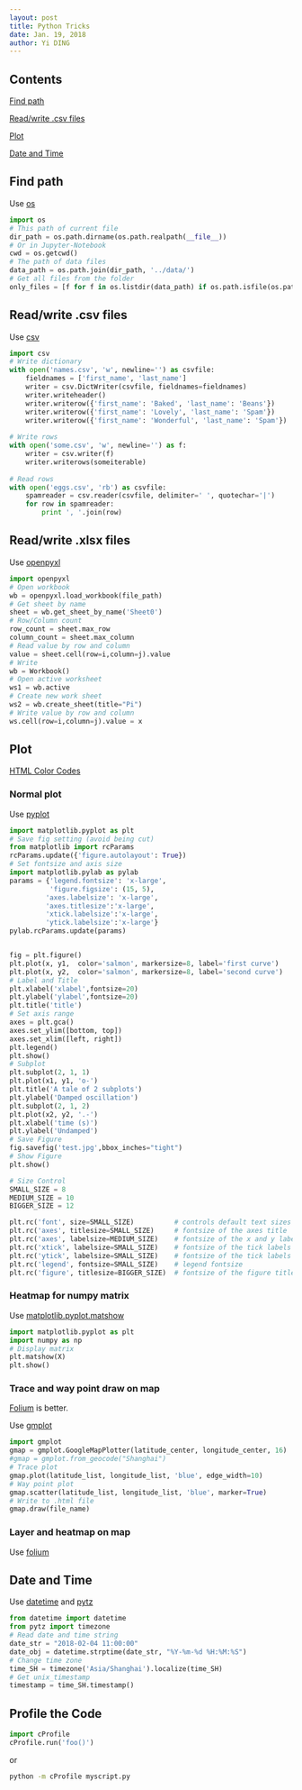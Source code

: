 ```yaml
---
layout: post
title: Python Tricks
date: Jan. 19, 2018
author: Yi DING
---
```




## Contents

[Find path](#find-path)

[Read/write .csv files](#readwrite-csv-files)

[Plot](#plot)

[Date and Time](#date-and-time) 




## Find path

Use [os](https://docs.python.org/3/library/os.html)

``` python
import os
# This path of current file
dir_path = os.path.dirname(os.path.realpath(__file__))
# Or in Jupyter-Notebook
cwd = os.getcwd()
# The path of data files
data_path = os.path.join(dir_path, '../data/')
# Get all files from the folder
only_files = [f for f in os.listdir(data_path) if os.path.isfile(os.path.join(data_path, f))]

```

## Read/write .csv files

Use [csv](https://docs.python.org/3/library/csv.html)

``` python
import csv
# Write dictionary
with open('names.csv', 'w', newline='') as csvfile:
    fieldnames = ['first_name', 'last_name']
    writer = csv.DictWriter(csvfile, fieldnames=fieldnames)
    writer.writeheader()
    writer.writerow({'first_name': 'Baked', 'last_name': 'Beans'})
    writer.writerow({'first_name': 'Lovely', 'last_name': 'Spam'})
    writer.writerow({'first_name': 'Wonderful', 'last_name': 'Spam'})
    
# Write rows
with open('some.csv', 'w', newline='') as f:
    writer = csv.writer(f)
    writer.writerows(someiterable)
   
# Read rows
with open('eggs.csv', 'rb') as csvfile:
    spamreader = csv.reader(csvfile, delimiter=' ', quotechar='|')
    for row in spamreader:
        print ', '.join(row)
```

## Read/write .xlsx files
Use [openpyxl](https://openpyxl.readthedocs.io/en/default/)

``` python
import openpyxl
# Open workbook
wb = openpyxl.load_workbook(file_path)
# Get sheet by name
sheet = wb.get_sheet_by_name('Sheet0')
# Row/Column count
row_count = sheet.max_row
column_count = sheet.max_column
# Read value by row and column
value = sheet.cell(row=i,column=j).value
# Write
wb = Workbook()
# Open active worksheet
ws1 = wb.active
# Create new work sheet
ws2 = wb.create_sheet(title="Pi")
# Write value by row and column
ws.cell(row=i,column=j).value = x
```

## Plot 
[HTML Color Codes](https://htmlcolorcodes.com/)

### Normal plot

Use [pyplot](https://matplotlib.org/users/pyplot_tutorial.html)

```python
import matplotlib.pyplot as plt
# Save fig setting (avoid being cut)
from matplotlib import rcParams
rcParams.update({'figure.autolayout': True})
# Set fontsize and axis size
import matplotlib.pylab as pylab
params = {'legend.fontsize': 'x-large',
          'figure.figsize': (15, 5),
         'axes.labelsize': 'x-large',
         'axes.titlesize':'x-large',
         'xtick.labelsize':'x-large',
         'ytick.labelsize':'x-large'}
pylab.rcParams.update(params)


fig = plt.figure()
plt.plot(x, y1,  color='salmon', markersize=8, label='first curve')
plt.plot(x, y2,  color='salmon', markersize=8, label='second curve')
# Label and Title
plt.xlabel('xlabel',fontsize=20)
plt.ylabel('ylabel',fontsize=20)
plt.title('title')
# Set axis range
axes = plt.gca()
axes.set_ylim([bottom, top])
axes.set_xlim([left, right])
plt.legend()
plt.show()
# Subplot
plt.subplot(2, 1, 1)
plt.plot(x1, y1, 'o-')
plt.title('A tale of 2 subplots')
plt.ylabel('Damped oscillation')
plt.subplot(2, 1, 2)
plt.plot(x2, y2, '.-')
plt.xlabel('time (s)')
plt.ylabel('Undamped')
# Save Figure
fig.savefig('test.jpg',bbox_inches="tight")
# Show Figure
plt.show()

# Size Control
SMALL_SIZE = 8
MEDIUM_SIZE = 10
BIGGER_SIZE = 12

plt.rc('font', size=SMALL_SIZE)          # controls default text sizes
plt.rc('axes', titlesize=SMALL_SIZE)     # fontsize of the axes title
plt.rc('axes', labelsize=MEDIUM_SIZE)    # fontsize of the x and y labels
plt.rc('xtick', labelsize=SMALL_SIZE)    # fontsize of the tick labels
plt.rc('ytick', labelsize=SMALL_SIZE)    # fontsize of the tick labels
plt.rc('legend', fontsize=SMALL_SIZE)    # legend fontsize
plt.rc('figure', titlesize=BIGGER_SIZE)  # fontsize of the figure title
```

### Heatmap for numpy matrix
Use [matplotlib.pyplot.matshow](https://matplotlib.org/api/_as_gen/matplotlib.pyplot.matshow.html)

``` python
import matplotlib.pyplot as plt
import numpy as np
# Display matrix
plt.matshow(X)
plt.show()
```

### Trace and way point draw on map

[Folium](https://github.com/python-visualization/folium) is better.

Use [gmplot](https://github.com/vgm64/gmplot)


``` python
import gmplot
gmap = gmplot.GoogleMapPlotter(latitude_center, longitude_center, 16)
#gmap = gmplot.from_geocode("Shanghai")
# Trace plot
gmap.plot(latitude_list, longitude_list, 'blue', edge_width=10)
# Way point plot
gmap.scatter(latitude_list, longitude_list, 'blue', marker=True)
# Write to .html file
gmap.draw(file_name)
```

### Layer and heatmap on map

Use [folium](https://python-visualization.github.io/folium/)


## Date and Time

Use [datetime](https://docs.python.org/3/library/datetime.html) and [pytz](https://www.saltycrane.com/blog/2009/05/converting-time-zones-datetime-objects-python/)

``` python
from datetime import datetime
from pytz import timezone
# Read date and time string
date_str = "2018-02-04 11:00:00"
date_obj = datetime.strptime(date_str, "%Y-%m-%d %H:%M:%S")
# Change time zone
time_SH = timezone('Asia/Shanghai').localize(time_SH)
# Get unix_timestamp
timestamp = time_SH.timestamp()
```



## Profile the Code

```python
import cProfile
cProfile.run('foo()')
```

or

```bash
python -m cProfile myscript.py
```

